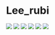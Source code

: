 # Lee_rubi
<!--베이스
<a href="①버튼을 눌렀을 때 이동할 링크" target="_blank">
<img src="https://img.shields.io/badge/②뱃지레이블-③배경색?style=④뱃지모양&logo=⑤로고&logoColor=로고색상"/></a>
-->

<!--인스타그램-->
<a href="https://www.instagram.com/reel/DOjVV2PjHPp/?igsh=YzM1eDcyOTBoeW1r" target="_blank">
<img src="https://img.shields.io/badge/Instagram-000?style=social&logo=instagram&logoColor=E4405F"/></a>

<!--블로그-->

<a href="https://blog.naver.com/shelby_0701" target="_blank">
<a href="https://blog.naver.com/lio97" target="_blank"><img src="https://img.shields.io/badge/Blog-000?style=social&logo=naver&logoColor=03C75A"/></a>

<!--HTML-->
<img src="https://img.shields.io/badge/HTML5-E34F26?style=for-the-badge&logo=html5&logoColor=FFF"/>

<!--CSS-->
<img src="https://img.shields.io/badge/CSS3-1572B6?style=for-the-badge&logo=css3&logoColor=FFF"/> 


<!--Jquery-->
<img src="https://img.shields.io/badge/jquery-0769AD?style=for-the-badge&logo=jquery&logoColor=FFF"/> 


<!--GitHub-->

<a href="①버튼을 눌렀을 때 이동할 링크" target="_blank">
<img src="https://img.shields.io/badge/GitHub-EAEAEA?style=for-the-badge&logo=github&logoColor=000"/> 
